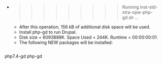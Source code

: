 * >>>>>>>>> Running inst-std-xtra-opw-php-gd.sh ...
  * After this operation, 156 kB of additional disk space will be used.
  * Install php-gd to run Drupal.
  * Disk size = 6093888K. Space Used = 244K. Runtime = 00:00:00:01.
  * The following NEW packages will be installed:
  ```bash
php7.4-gd php-gd
  ```
